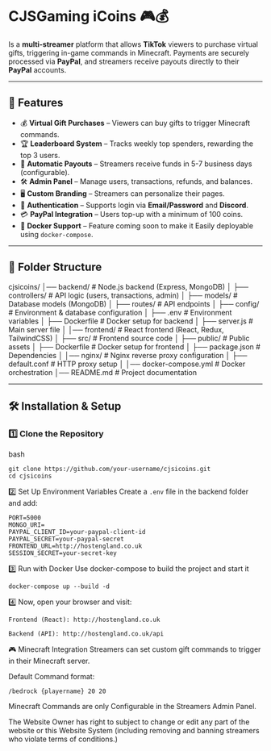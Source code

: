 # CJSGaming iCoins 🎮💰

Is a **multi-streamer** platform that allows **TikTok** viewers to purchase virtual gifts, triggering in-game commands in Minecraft. Payments are securely processed via **PayPal**, and streamers receive payouts directly to their **PayPal** accounts.

---

## 🌟 Features
- 💰 **Virtual Gift Purchases** – Viewers can buy gifts to trigger Minecraft commands.
- 🏆 **Leaderboard System** – Tracks weekly top spenders, rewarding the top 3 users.
- 🔄 **Automatic Payouts** – Streamers receive funds in 5-7 business days (configurable).
- 🛠 **Admin Panel** – Manage users, transactions, refunds, and balances.
- 🖥 **Custom Branding** – Streamers can personalize their pages.
- 🔑 **Authentication** – Supports login via **Email/Password** and **Discord**.
- 💳 **PayPal Integration** – Users top-up with a minimum of 100 coins.
- 🚀 **Docker Support** – Feature coming soon to make it Easily deployable using `docker-compose`.

---

## 📂 Folder Structure
cjsicoins/ 
│── backend/ # Node.js backend (Express, MongoDB) 
│ ├── controllers/ # API logic (users, transactions, admin) 
│ ├── models/ # Database models (MongoDB) │ 
├── routes/ # API endpoints 
│ ├── config/ # Environment & database configuration 
│ ├── .env # Environment variables 
│ ├── Dockerfile # Docker setup for backend 
│ ├── server.js # Main server file 
│ │── frontend/ # React frontend (React, Redux, TailwindCSS) 
│ ├── src/ # Frontend source code 
│ ├── public/ # Public assets 
│ ├── Dockerfile # Docker setup for frontend 
│ ├── package.json # Dependencies 
│ │── nginx/ # Nginx reverse proxy configuration 
│ ├── default.conf # HTTP proxy setup 
│ │── docker-compose.yml # Docker orchestration 
│── README.md # Project documentation

---

## 🛠 Installation & Setup

### **1️⃣ Clone the Repository**
bash
```
git clone https://github.com/your-username/cjsicoins.git
cd cjsicoins
```

2️⃣ Set Up Environment Variables
Create a `.env` file in the backend folder and add:
```
PORT=5000
MONGO_URI=
PAYPAL_CLIENT_ID=your-paypal-client-id
PAYPAL_SECRET=your-paypal-secret
FRONTEND_URL=http://hostengland.co.uk
SESSION_SECRET=your-secret-key
```
3️⃣ Run with Docker
Use docker-compose to build the project and start it
```
docker-compose up --build -d
```

4️⃣ Now, open your browser and visit:
```
Frontend (React): http://hostengland.co.uk
```
```
Backend (API): http://hostengland.co.uk/api
```

🎮 Minecraft Integration
Streamers can set custom gift commands to trigger in their Minecraft server.

Default Command format:
```
/bedrock {playername} 20 20
```

Minecraft Commands are only Configurable in the Streamers Admin Panel.

The Website Owner has right to subject to change or edit any part of the website or this Website System (including removing and banning streamers who violate terms of conditions.)
